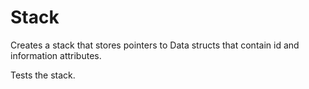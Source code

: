 # Stack 

Creates a stack that stores pointers to Data structs that contain id and information attributes.

Tests the stack.
